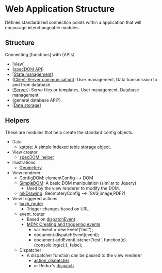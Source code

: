 # Web Application Structure

Defines standardized connection points within a application that will encourage interchangeable modules.


## Structure
Connecting [functions] with {APIs}

* \[view\]
* {[specDOM API](https://github.com/kshowalter/specDOM_API)}
* \[[State management](docs/state_management.md)\]
* {[Client-Server communication](docs/client-server.md)}: User management, Data transmission to and from database
* \[[Server](docs/server.md)\]: Serve files or templates, User management, Database management
* {general database API?}
* \[[Data storage](docs/data_storage.md)\]


## Helpers
These are modules that help create the standard config objects.

* Data
  * [kstore](https://github.com/kshowalter/kstore): A simple indexed table storage object.
* View creator
  * [specDOM_helper](https://github.com/kshowalter/specDOM_helper)
* Illustrations
  * [Geometery](https://github.com/kshowalter/GeometryAPI)
* View renderer
  * [ConfigDOM](https://github.com/kshowalter/configdom): elementConfig --> DOM
  * [SimpleDOM](https://github.com/kshowalter/SimpleDOM): A basic DOM manipulation (similar to Jquery)
    * Used by the view renderer to modify the DOM.
  * [mkDrawing](https://github.com/kshowalter/mkDrawing): GeomoteryConfig --> [SVG,image,PDF?]
* View triggered actions
  * [hash_router](https://github.com/kshowalter/hash_router)
    * Trigger changes based on URL
  * event_router
    * Based on [dispatchEvent](https://developer.mozilla.org/en-US/docs/Web/API/EventTarget/dispatchEvent)
    * [MDN: Creating and triggering events](https://developer.mozilla.org/en-US/docs/Web/Guide/Events/Creating_and_triggering_events)
      * var event = new Event('test');
      * document.dispatchEvent(event);
      * document.addEventListener('test', function(e){console.log(e);}, false);
  * Dispatcher
    * A dispatcher function can be passed to the view renderer
      * [action_dispatcher](https://gist.github.com/kshowalter/bc6f66715a7426b7599d5c8d48d72cdc)
      * or Redux's [dispatch](http://devdocs.io/redux/api/store#dispatch)
